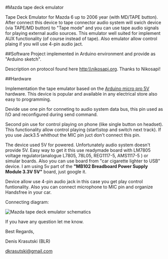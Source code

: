 #Mazda tape deck emulator

Tape Deck Emulator for Mazda 6 up to 2006 year (with MD/TAPE button). After connect this device to tape connector audio system will swich device (via TAPE/MD button) to "Tape mode" and you can use tape audio signals for playing external audio sources.
This emulator well suited for implement AUX functionality (of course instead of tape). Also emulator allow control plaing if you will use 4-pin audio jact.

##Software
Project implemented in Arduino environment and provide as "Arduino sketch". 

Description on protocol found here [http:\\\\nikosapi.org](http://nikosapi.org/w/index.php/Mazda_Entertainment_System_-_Bus_Protocol). Thanks to Nikosapi!


##Hardware

Implementation the tape emulator based on the [Arduino micro pro 5V](https://www.sparkfun.com/products/11098) hardware. This device is popular and available in any electrical store also easy to programming.

Devide use one pin for conneting to audio system data bus, this pin used as I\O and reconfigured during send command.

Second pin use for control playing on phone (like single button on headset). This functionality allow control playing (start\stop and switch next track). If you use Jack3.5 whithout the MIC pin juct don't connect this pin.

The device used 5V for powered. Unfortunately audio system doesn't provide 5V. Easy way to get it this use readymade board with LM7805 voltage regulator(analogue L7805, 78L05, REG1117-5, AMS1117-5 ) or simular boards. Also you can use board from "car cigarette lighter to USB" device. I am using 5v part of the __"MB102 Breadboard Power Supply Module 3.3V 5V"__ board, just google it.

Device allow use 4-pin audio jack in this case you get play control funtionality. Also you can connect microphone to MIC pin and organize Handsfree in your car.

Connecting diagram:

![Mazda tape deck emulator schematics](https://github.com/Krasutski/mazda_tape_deck_emulator/blob/master/doc/mazda_tape_emulator_connecting.png)

If you have any question let me know.

Best Regards, 

Denis Krasutski (BLR)

dkrasutski@gmail.com

